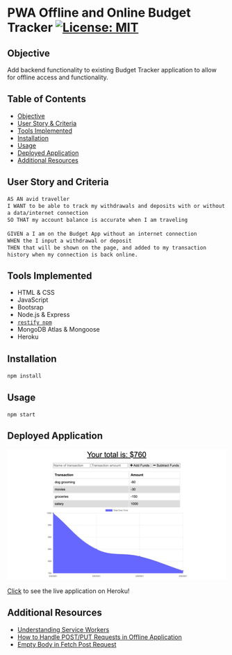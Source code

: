 # PWA Offline and Online Budget Tracker [![License: MIT](https://img.shields.io/badge/License-MIT-yellow.svg)](https://opensource.org/licenses/MIT)

## Objective

Add backend functionality to existing Budget Tracker application to allow for offline access and functionality.

## Table of Contents

* [Objective](#objective)
* [User Story & Criteria](#user-story-and-criteria)
* [Tools Implemented](#tools-implemented)
* [Installation](#installation)
* [Usage](#usage)
* [Deployed Application](#deployed-application)
* [Additional Resources](#additional-resources)

## User Story and Criteria
```
AS AN avid traveller
I WANT to be able to track my withdrawals and deposits with or without a data/internet connection
SO THAT my account balance is accurate when I am traveling

GIVEN a I am on the Budget App without an internet connection
WHEN the I input a withdrawal or deposit
THEN that will be shown on the page, and added to my transaction history when my connection is back online.
```

## Tools Implemented

* HTML & CSS 
* JavaScript
* Bootsrap
* Node.js & Express
* [`restify npm`](https://github.com/restify/node-restify)
* MongoDB Atlas & Mongoose
* Heroku

## Installation

`npm install` 

## Usage

`npm start`

## Deployed Application

![Budget Tracker](./assets/pwa-budget-tracker.png)

[Click](https://pwa-budget-tracker-eb.herokuapp.com/) to see the live application on Heroku!

## Additional Resources

* [Understanding Service Workers](https://blog.bitsrc.io/understanding-service-workers-and-caching-strategies-a6c1e1cbde03)
* [How to Handle POST/PUT Requests in Offline Application](https://blog.formpl.us/how-to-handle-post-put-requests-in-offline-applications-using-service-workers-indexedb-and-da7d0798a9ab)
* [Empty Body in Fetch Post Request](https://stackoverflow.com/questions/54016068/empty-body-in-fetch-post-request)
